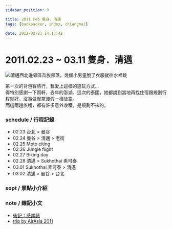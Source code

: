 ```yaml
---
sidebar_position: 0

title: 2011 Feb 隻身．清邁
tags: [backpacker, index, chiangmai]

date: 2012-02-23 14:13:42
---
```


2011.02.23 ~ 03.11 隻身．清邁
===========================

![清邁西北邊郊區苗族部落，幾個小男童脫了衣服就往水裡跳](http://farm9.staticflickr.com/8017/7159285681_dc57885de7_c.jpg)

第一次的背包客旅行，我愛上這樣的遊玩方式…  
得特別感謝一下雨軒，去年的澎湖、這次的泰國，她都說到當地再找住宿跟規劃行程就好，沒事做就當渡假一樣放空。  
而這兩趟旅程，都有許多意外收穫，是規劃不來的。

### schedule / 行程記錄 ###

-   02.23 台北 > 曼谷
-   02.24 曼谷 > 清邁 > 老街
-   02.25 Moto citing
-   02.26 Jungle flight
-   02.27 Biking day
-   02.28 清邁 > Sukhothai 素可泰
-   03.01 Sukhothai 素可泰 > 清邁
-   03.02 清邁 > 曼谷 > 台北

### sopt / 景點小介紹 ###

### note / 雜記小文 ###

-   [後記：感謝誌](note_thanks.md)
-   [trip by AirAsia 2011](../around_world/1102_with-airasia.md)
